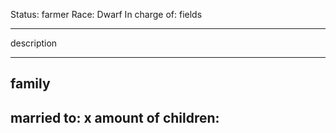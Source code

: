 Status: farmer
Race: Dwarf
In charge of: fields

---

description

---

## family

married to:
x amount of children:
- 